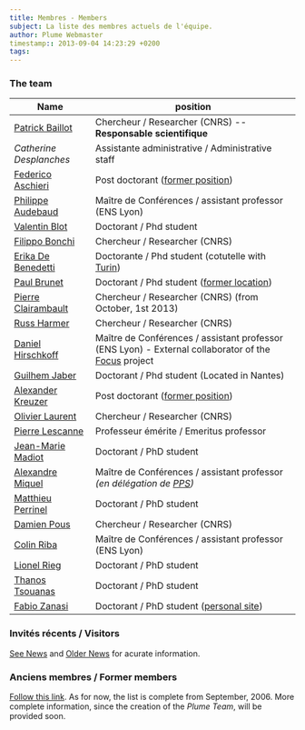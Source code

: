```yaml
---
title: Membres - Members
subject: La liste des membres actuels de l'équipe.
author: Plume Webmaster
timestamp:: 2013-09-04 14:23:29 +0200
tags: 
---
```


### The team


Name | position
---- | --------
[Patrick Baillot][]    | Chercheur / Researcher (CNRS) -- **Responsable scientifique**
*Catherine Desplanches*  | Assistante administrative / Administrative staff
[Federico Aschieri][] | Post doctorant ([former position][Federico Aschieri PPS])
[Philippe Audebaud][]  | Maître de Conférences / assistant professor (ENS Lyon)
[Valentin Blot][]      | Doctorant / Phd student
[Filippo Bonchi][]     | Chercheur / Researcher (CNRS)
[Erika De Benedetti][] | Doctorante / Phd student (cotutelle with [Turin][Erika De Benedetti Turin])
[Paul Brunet][]        | Doctorant / Phd student ([former location][Paul Brunet Cachan])
[Pierre Clairambault][]| Chercheur / Researcher (CNRS) (from October, 1st 2013)
[Russ Harmer][]        | Chercheur / Researcher (CNRS)
[Daniel Hirschkoff][]  | Maître de Conférences / assistant professor (ENS Lyon) - External collaborator of the [Focus][] project
[Guilhem Jaber][]      | Doctorant / Phd student (Located in Nantes)
[Alexander Kreuzer][]  | Post doctorant ([former position][Alexander Kreuzer Darmstadt])
[Olivier Laurent][]    | Chercheur / Researcher (CNRS)
[Pierre Lescanne][]    | Professeur émérite / Emeritus professor
[Jean-Marie Madiot][]  | Doctorant / PhD student
[Alexandre Miquel][]   | Maître de Conférences / assistant professor _(en délégation de [PPS][])_
[Matthieu Perrinel][]  | Doctorant / PhD student
[Damien Pous][]        | Chercheur / Researcher (CNRS)
[Colin Riba][]         | Maître de Conférences / assistant professor (ENS Lyon)
[Lionel Rieg][]        | Doctorant / PhD student
[Thanos Tsouanas][]    | Doctorant / PhD student
[Fabio Zanasi][]       | Doctorant / PhD student ([personal site][Fabio Zanasi Casa])

###  Invités récents / Visitors

[See News](News) and [Older News](Previously) for acurate information.


###  Anciens membres / Former members

[Follow this link](FormerMembers). As for now, the list is complete from September, 2006. More complete information, since the creation of the *Plume Team*, will be provided soon.

[Pierre Clairambault]: http://www.cl.cam.ac.uk/~pmc51/
[Russ Harmer]: http://www.pps.univ-paris-diderot.fr/~russ/
[Paul Brunet]: http://perso.ens-lyon.fr/paul.brunet/
[Paul Brunet Cachan]: http://perso.eleves.bretagne.ens-cachan.fr/~pbrun703/
[Olivier Laurent]: http://perso.ens-lyon.fr/olivier.laurent/ (Olivier Laurent)
[Philippe AUdebaud]: http://perso.ens-lyon.fr/philippe.audebaud/ (Philippe Audebaud)
[Patrick Baillot]: http://perso.ens-lyon.fr/patrick.baillot/ (Patrick Baillot)
[Filippo Bonchi]: http://perso.ens-lyon.fr/filippo.bonchi/ (Fillippo Bonchi)
[Daniel Hirschkoff]: http://perso.ens-lyon.fr/daniel.hirschkoff/ (Daniel Hirschkoff)
[Marc Lasson]: http://perso.ens-lyon.fr/marc.lasson/ (Marc Lasson)
[Pierre Lescanne]: http://perso.ens-lyon.fr/pierre.lescanne/ (Pierre Lescanne)
[Damien Pous]: http://perso.ens-lyon.fr/damien.pous/  (Damien Pous)
[Alexandre Miquel]: http://perso.ens-lyon.fr/alexandre.miquel/ (Alexandre Miquel)
[19]: http://perso.ens-lyon.fr/aurelien.pardon/
[Barbara Petit]: http://perso.ens-lyon.fr/barbara.petit/
[Colin Riba]: http://perso.ens-lyon.fr/colin.riba/ (Colin Riba)
[Lionel Rieg]: http://perso.ens-lyon.fr/lionel.rieg/ (Lionel Rieg)
[Paolo Tranquilli]: http://perso.ens-lyon.fr/paolo.tranquilli/
[Thanos Tsouanas]: http://perso.ens-lyon.fr/thanos.tsouanas/ (Thanos Tsouanas)
[Fabio Zanasi]: http://perso.ens-lyon.fr/fabio.zanasi/ (Fabio Zanasi)
[Fabio Zanasi Casa]: http://www.zanasi.com/fabio/ (@ casa sua)
[Erika de Benedetti]: http://perso.ens-lyon.fr/erika.de.benedetti/ (Erika de Benedetti @ Lyon)
[Erika de Benedetti Turin]: http://unito.academia.edu/ErikaDeBenedetti (Erika de Benedetti @ Turin)
[Alexander Kreuzer]: http://perso.ens-lyon.fr/alexander.kreuzer/ (Alexander Kreuzer)
[Alexander Kreuzer Darmstadt]: http://www.mathematik.tu-darmstadt.de/~akreuzer/ (@ Darmstadt)
[Federico Aschieri]: http://perso.ens-lyon.fr/federico.aschieri/ (Federico Aschieri)
[Federico Aschieri PPS]: http://www.pps.univ-paris-diderot.fr/~aschieri/ (@ PPS)
[Guilhem Jaber]: http://www.univ-nantes.fr/jaber-g (Guilhem Jaber)
[Valentin Blot]: http://perso.ens-lyon.fr/valentin.blot/ (Valentin Blot)
[Jean-Marie Madiot]: http://perso.ens-lyon.fr/jeanmarie.madiot/ (Jean-Marie Madiot)
[Matthieu Perrinel]: http://perso.ens-lyon.fr/matthieu.perrinel/ (Matthieu Perrinel)
[Ugo Dal Lago]: http://www.cs.unibo.it/~dallago/ (Ugo Dal Lago)
[Romain Demangeon Lyon]: http://perso.ens-lyon.fr/romain.demangeon/ (Romain Demangeon)
[Romain Demangeon]: http://www.dcs.qmul.ac.uk/research/logic/QM-EECS-TCS/People.html
[Séverine Maingaud]: http://www.pps.jussieu.fr/~maingaud/ (Séverine Maingaud)
[Antoine Madet]: http://www.pps.univ-paris-diderot.fr/~madet/ (Antoine Madet)
[Stéphane Leroux LIX]: http://www.lix.polytechnique.fr/Labo/Stephane.Leroux/ (Stéphane Leroux)
[Tom Hirschowitz]: http://www.lama.univ-savoie.fr/~hirschowitz/

[Martin Hofman]: http://www2.tcs.ifi.lmu.de/~mhofmann/ (Martin Hofman)
[Silvia Ghilezan]: http://imft.ftn.uns.ac.rs/~silvia/
[Steffen van Bakel]: http://www.doc.ic.ac.uk/~svb/
[Marek Zaionc]: http://tcs.uj.edu.pl/~zaionc/
[Pawel Sobocinski]: http://users.ecs.soton.ac.uk/ps/ (Pawel Sobocinski)
[Luis Fernando Pino Duque]: http://www.lix.polytechnique.fr/~luis.pino/ (Luis Fernando Pino Duque)

[PPS]: http://www.pps.jussieu.fr/
[Focus]: http://focus.cs.unibo.it/
[Sardes]: http://sardes.inrialpes.fr/
[Faculty of Economics and Management, Novi Sad, Serbia]: http://www.ns.ac.yu/en/fakulteti/ekonomski/osnovna.htm

[29]: http://www.qmul.ac.uk/
[30]: http://www.mat.unisi.it/newsito/dottorando.php?id=174
[31]: http://www.mat.unisi.it/newsito
[36]: http://www2.lifl.fr/~hym/
[38]: http://www.onera.fr/
[39]: http://www.lsv.ens-cachan.fr/%7Elozes/
[40]: http://www.univ-orleans.fr/lifo/Members/David.Teller/
[41]: http://www-igm.univ-mlv.fr/~carayol/
[45]: http://www.di.unito.it/~likavec/
